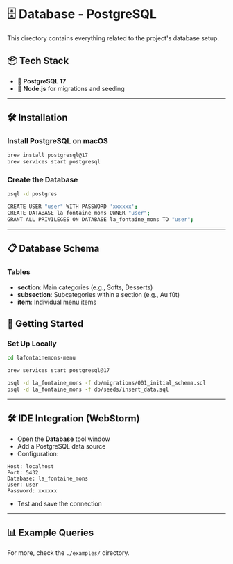 # 🗄️ Database - PostgreSQL

This directory contains everything related to the project's database setup.

## 📦 Tech Stack

- 🐘 **PostgreSQL 17**
- 🧩 **Node.js** for migrations and seeding

---

## 🛠️ Installation

### Install PostgreSQL on macOS

```bash
brew install postgresql@17
brew services start postgresql
```

### Create the Database

```bash
psql -d postgres

CREATE USER "user" WITH PASSWORD 'xxxxxx';
CREATE DATABASE la_fontaine_mons OWNER "user";
GRANT ALL PRIVILEGES ON DATABASE la_fontaine_mons TO "user";
```

---

## 📋 Database Schema

### Tables

- **section**: Main categories (e.g., Softs, Desserts)
- **subsection**: Subcategories within a section (e.g., Au fût)
- **item**: Individual menu items

## 🚀 Getting Started

### Set Up Locally

```bash
cd lafontainemons-menu

brew services start postgresql@17

psql -d la_fontaine_mons -f db/migrations/001_initial_schema.sql
psql -d la_fontaine_mons -f db/seeds/insert_data.sql
```

---

## 🛠️ IDE Integration (WebStorm)

- Open the **Database** tool window
- Add a PostgreSQL data source
- Configuration:

```
Host: localhost  
Port: 5432  
Database: la_fontaine_mons  
User: user  
Password: xxxxxx  
```

- Test and save the connection

---

## 📊 Example Queries

For more, check the `./examples/` directory.
